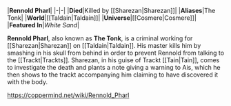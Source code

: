 |**Rennold Pharl**|
|-|-|
|**Died**|Killed by [[Sharezan\|Sharezan]]|
|**Aliases**|The Tonk|
|**World**|[[Taldain\|Taldain]]|
|**Universe**|[[Cosmere\|Cosmere]]|
|**Featured In**|*White Sand*|

**Rennold Pharl**, also known as **The Tonk**, is a criminal working for [[Sharezan\|Sharezan]] on [[Taldain\|Taldain]]. His master kills him by smashing in his skull from behind in order to prevent Rennold from talking to the [[Trackt\|Trackts]]. Sharezan, in his guise of Trackt [[Tain\|Tain]], comes to investigate the death and plants a note giving a warning to Ais, which he then shows to the trackt accompanying him claiming to have discovered it with the body.



https://coppermind.net/wiki/Rennold_Pharl